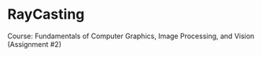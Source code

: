 # RayCasting
Course: Fundamentals of Computer Graphics, Image Processing, and Vision (Assignment #2)
